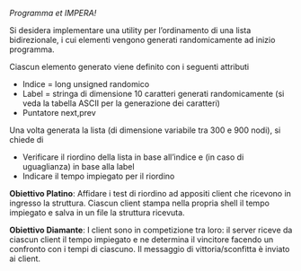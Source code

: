 _Programma et IMPERA!_

Si desidera implementare una utility per l’ordinamento di una lista bidirezionale, i cui elementi vengono generati randomicamente ad inizio programma.

Ciascun elemento generato viene definito con i seguenti attributi
* Indice = long unsigned randomico
* Label = stringa di dimensione 10 caratteri generati randomicamente (si veda la tabella ASCII per la generazione dei caratteri)
* Puntatore next,prev

Una volta generata la lista (di dimensione variabile tra 300 e 900 nodi), si chiede di
* Verificare il riordino della lista in base all’indice e (in caso di uguaglianza) in base alla label
* Indicare il tempo impiegato per il riordino

**Obiettivo Platino**: Affidare i test di riordino ad appositi client che ricevono in ingresso la struttura. Ciascun client stampa nella propria shell il tempo impiegato e salva in un file la struttura ricevuta.

**Obiettivo Diamante**: I client sono in competizione tra loro: il server riceve da ciascun client il tempo impiegato e ne determina il vincitore facendo un confronto con i tempi di ciascuno. Il messaggio di vittoria/sconfitta è inviato ai client.
